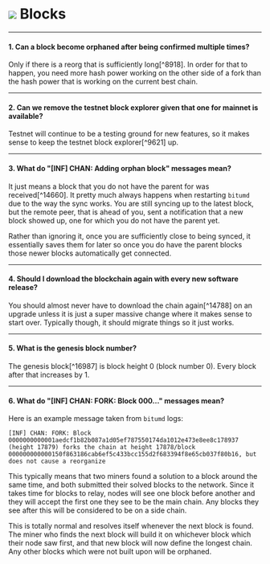 # <img class="bitum-icon" src="/img/bitum-icons/Blocks.svg" /> Blocks

---

#### 1. Can a block become orphaned after being confirmed multiple times? 

Only if there is a reorg that is sufficiently long[^8918]. In order for that to happen, you need more hash power working on the other side of a fork than the hash power that is working on the current best chain.

---

#### 2. Can we remove the testnet block explorer given that one for mainnet is available? 

Testnet will continue to be a testing ground for new features, so it makes sense to keep the testnet block explorer[^9621] up.

---

#### 3. What do "[INF] CHAN: Adding orphan block" messages mean? 

It just means a block that you do not have the parent for was received[^14660]. It pretty much always happens when restarting `bitumd` due to the way the sync works. You are still syncing up to the latest block, but the remote peer, that is ahead of you, sent a notification that a new block showed up, one for which you do not have the parent yet.

Rather than ignoring it, once you are sufficiently close to being synced, it essentially saves them for later so once you do have the parent blocks those newer blocks automatically get connected.

---

#### 4. Should I download the blockchain again with every new software release? 

You should almost never have to download the chain again[^14788] on an upgrade unless it is just a super massive change where it makes sense to start over. Typically though, it should migrate things so it just works.

---

#### 5. What is the genesis block number? 

The genesis block[^16987] is block height 0 (block number 0). Every block after that increases by 1.

---

#### 6. What do "[INF] CHAN: FORK: Block 000..." messages mean? 

Here is an example message taken from `bitumd` logs:

```no-highlight
[INF] CHAN: FORK: Block 0000000000001aedcf1b82b087a1d05ef787550174da1012e473e8ee8c178937 (height 17879) forks the chain at height 17878/block 000000000000150f863186cab6ef5c433bcc155d2f683394f8e65cb037f80b16, but does not cause a reorganize
```

This typically means that two miners found a solution to a block around the same time, and both submitted their solved blocks to the network. Since it takes time for blocks to relay, nodes will see one block before another and they will accept the first one they see to be the main chain. Any blocks they see after this will be considered to be on a side chain.

This is totally normal and resolves itself whenever the next block is found. The miner who finds the next block will build it on whichever block which their node saw first, and that new block will now define the longest chain. Any other blocks which were not built upon will be orphaned.

